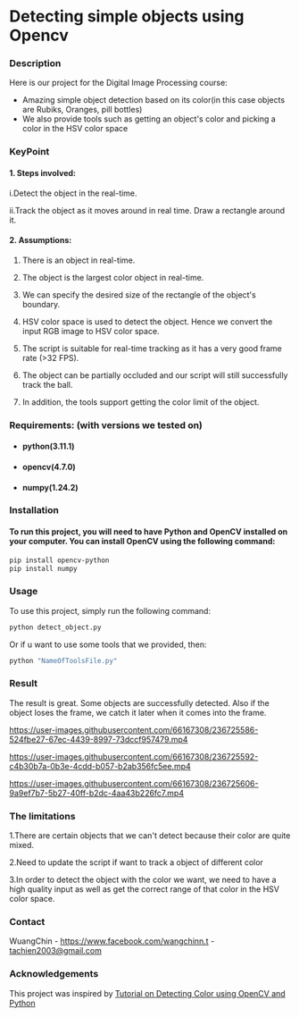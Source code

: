 # Detecting simple objects using Opencv
### Description
Here is our project for the Digital Image Processing course:
- Amazing simple object detection based on its color(in this case objects are Rubiks, Oranges, pill bottles)
- We also provide tools such as getting an object's color and picking a color in the HSV color space
### KeyPoint
#### 1. Steps involved:
i.Detect the object in the real-time.

ii.Track the object as it moves around in real time. Draw a rectangle around it.
#### 2. Assumptions:
1. There is an object in real-time.

2. The object is the largest color object in real-time.

3. We can specify the desired size of the rectangle of the object's boundary.

4. HSV color space is used to detect the object. Hence we convert the input RGB image to HSV color space.

5. The script is suitable for real-time tracking as it has a very good frame rate (>32 FPS).

6. The object can be partially occluded and our script will still successfully track the ball.

7. In addition, the tools support getting the color limit of the object.

### Requirements: (with versions we tested on)
- #### python(3.11.1)
- #### opencv(4.7.0)
- #### numpy(1.24.2)
### Installation
#### To run this project, you will need to have Python and OpenCV installed on your computer. You can install OpenCV using the following command:
```sh
pip install opencv-python 
pip install numpy
```
### Usage
To use this project, simply run the following command:
```sh
python detect_object.py
```
Or if u want to use some tools that we provided, then:
```sh
python "NameOfToolsFile.py"
```
### Result

  The result is great. Some objects are successfully detected. Also if the object loses the frame, we catch it later when it comes into the frame.

https://user-images.githubusercontent.com/66167308/236725586-524fbe27-67ec-4439-8997-73dccf957479.mp4

https://user-images.githubusercontent.com/66167308/236725592-c4b30b7a-0b3e-4cdd-b057-b2ab356fc5ee.mp4

https://user-images.githubusercontent.com/66167308/236725606-9a9ef7b7-5b27-40ff-b2dc-4aa43b226fc7.mp4

### The limitations
1.There are certain objects that we can't detect because their color are quite mixed.

2.Need to update the script if want to track a object of different color

3.In order to detect the object with the color we want, we need to have a high quality input as well as get the correct range of that color in the HSV color space.

### Contact

WuangChin - https://www.facebook.com/wangchinn.t - tachien2003@gmail.com

### Acknowledgements
This project was inspired by [Tutorial on Detecting Color using OpenCV and Python](https://pysource.com/2019/02/15/detecting-colors-hsv-color-space-opencv-with-python)


